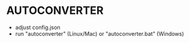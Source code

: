 # AUTOCONVERTER
- adjust config.json
- run "autoconverter" (Linux/Mac) or "autoconverter.bat" (Windows)

